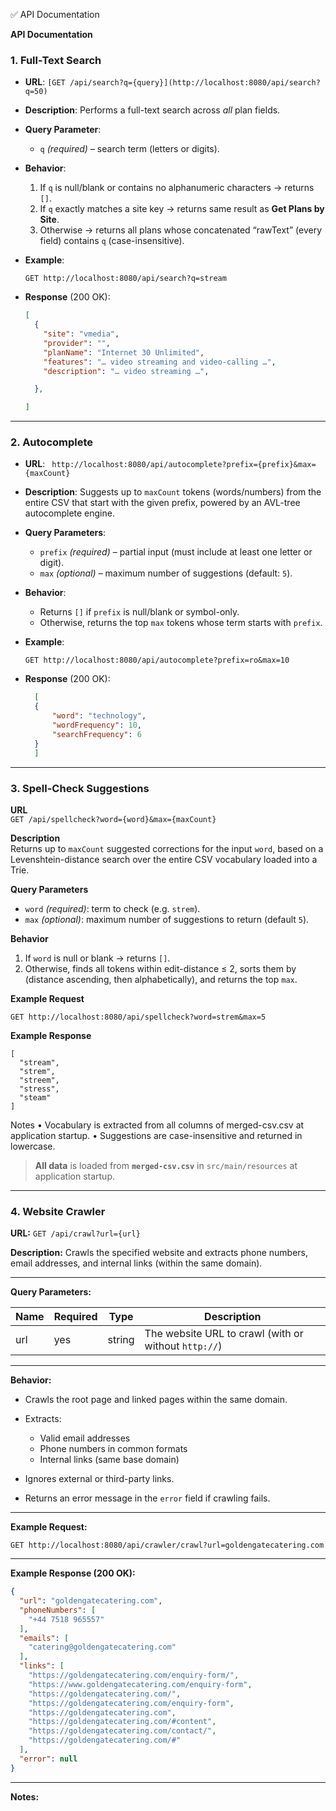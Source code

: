 ✅ API Documentation

**API Documentation**


### 1. Full-Text Search

* **URL**: `[GET /api/search?q={query}](http://localhost:8080/api/search?q=50)`
* **Description**:
  Performs a full-text search across *all* plan fields.
* **Query Parameter**:

  * `q` *(required)* – search term (letters or digits).
* **Behavior**:

  1. If `q` is null/blank or contains no alphanumeric characters → returns `[]`.
  2. If `q` exactly matches a site key → returns same result as **Get Plans by Site**.
  3. Otherwise → returns all plans whose concatenated “rawText” (every field) contains `q` (case-insensitive).
* **Example**:

  ```
  GET http://localhost:8080/api/search?q=stream
  ```
* **Response** (200 OK):

  ```json
  [
    {
      "site": "vmedia",
      "provider": "",
      "planName": "Internet 30 Unlimited",
      "features": "… video streaming and video-calling …",
      "description": "… video streaming …",
  
    },
  
  ]
  ```

---

### 2. Autocomplete

* **URL**: ` http://localhost:8080/api/autocomplete?prefix={prefix}&max={maxCount}`
* **Description**:
  Suggests up to `maxCount` tokens (words/numbers) from the entire CSV that start with the given prefix, powered by an AVL-tree autocomplete engine.
* **Query Parameters**:

  * `prefix` *(required)* – partial input (must include at least one letter or digit).
  * `max` *(optional)* – maximum number of suggestions (default: `5`).
* **Behavior**:

  * Returns `[]` if `prefix` is null/blank or symbol-only.
  * Otherwise, returns the top `max` tokens whose term starts with `prefix`.
* **Example**:

  ```
  GET http://localhost:8080/api/autocomplete?prefix=ro&max=10
  ```
* **Response** (200 OK):

  ```json
	[
	{
		"word": "technology",
  		"wordFrequency": 10,
  		"searchFrequency": 6
	}
	]
  ```

---

### 3. Spell-Check Suggestions

**URL**  
`GET /api/spellcheck?word={word}&max={maxCount}`

**Description**  
Returns up to `maxCount` suggested corrections for the input `word`, based on a Levenshtein-distance search over the entire CSV vocabulary loaded into a Trie.

**Query Parameters**  
- `word` _(required)_: term to check (e.g. `strem`).  
- `max` _(optional)_: maximum number of suggestions to return (default `5`).

**Behavior**  
1. If `word` is null or blank → returns `[]`.  
2. Otherwise, finds all tokens within edit-distance ≤ 2, sorts them by (distance ascending, then alphabetically), and returns the top `max`.

**Example Request**  
```http
GET http://localhost:8080/api/spellcheck?word=strem&max=5
```
**Example Response**
```
[
  "stream",
  "strem",
  "streem",
  "stress",
  "steam"
]
```
Notes
	•	Vocabulary is extracted from all columns of merged-csv.csv at application startup.
	•	Suggestions are case-insensitive and returned in lowercase.


> **All data** is loaded from **`merged-csv.csv`** in `src/main/resources` at application startup.

---
### 4. Website Crawler

**URL:**
`GET /api/crawl?url={url}`

**Description:**
Crawls the specified website and extracts phone numbers, email addresses, and internal links (within the same domain).

---

**Query Parameters:**

| Name | Required | Type   | Description                                          |
| ---- | -------- | ------ | ---------------------------------------------------- |
| url  | yes      | string | The website URL to crawl (with or without `http://`) |

---

**Behavior:**

* Crawls the root page and linked pages within the same domain.
* Extracts:

  * Valid email addresses
  * Phone numbers in common formats
  * Internal links (same base domain)
* Ignores external or third-party links.
* Returns an error message in the `error` field if crawling fails.

---

**Example Request:**

```
GET http://localhost:8080/api/crawler/crawl?url=goldengatecatering.com
```

---

**Example Response (200 OK):**

```json
{
  "url": "goldengatecatering.com",
  "phoneNumbers": [
    "+44 7518 965557"
  ],
  "emails": [
    "catering@goldengatecatering.com"
  ],
  "links": [
    "https://goldengatecatering.com/enquiry-form/",
    "https://www.goldengatecatering.com/enquiry-form",
    "https://goldengatecatering.com/",
    "https://goldengatecatering.com/enquiry-form",
    "https://goldengatecatering.com",
    "https://goldengatecatering.com/#content",
    "https://goldengatecatering.com/contact/",
    "https://goldengatecatering.com/#"
  ],
  "error": null
}
```

---

**Notes:**



